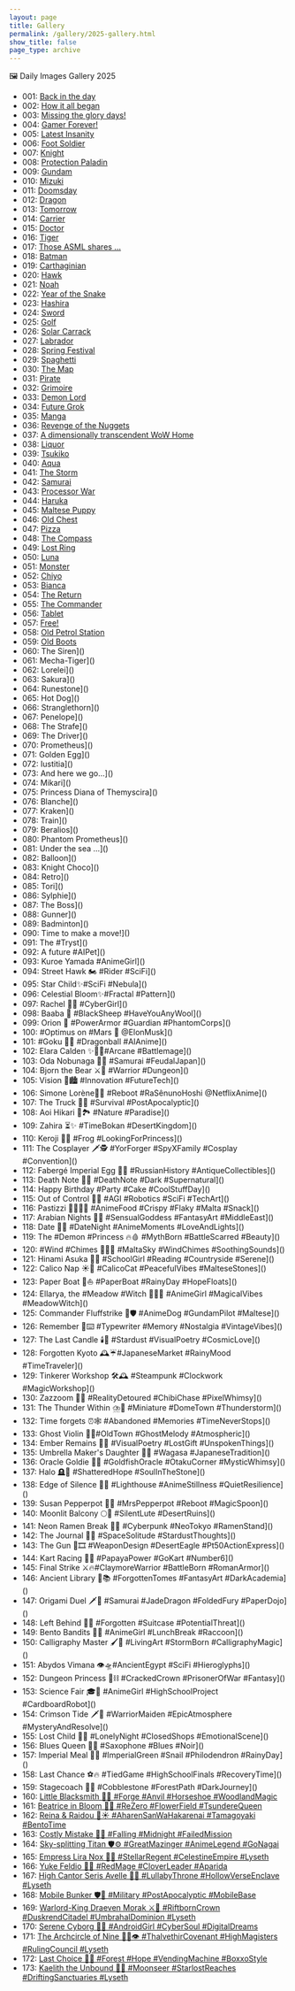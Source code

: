 ```yaml
---
layout: page
title: Gallery
permalink: /gallery/2025-gallery.html
show_title: false
page_type: archive
---
```


🖼️ Daily Images Gallery 2025

- 001: [Back in the day](https://pbs.twimg.com/media/Gg2cGkZXoAA-hOW?format=jpg&name=medium)
- 002: [How it all began](https://pbs.twimg.com/media/Gg2jnszXMAAdjnM?format=jpg&name=medium)
- 003: [Missing the glory days!](https://pbs.twimg.com/media/Gg2lzxGW0AAdXl3?format=jpg&name=medium)
- 004: [Gamer Forever!](https://pbs.twimg.com/media/Gg2p2uKXsAAmyPl?format=jpg&name=medium)
- 005: [Latest Insanity](https://pbs.twimg.com/media/Gg6BZ0OWoAAAPgU?format=jpg&name=medium)
- 006: [Foot Soldier](https://pbs.twimg.com/media/Gg6HiLNXkAALhUb?format=jpg&name=medium)
- 007: [Knight](https://pbs.twimg.com/media/Gg6IrCJXUAAx9Y8?format=jpg&name=medium)
- 008: [Protection Paladin](https://pbs.twimg.com/media/Gg6LgQ3WUAAWvqq?format=jpg&name=medium)
- 009: [Gundam](https://pbs.twimg.com/media/Gg6PioUWIAAm1GF?format=jpg&name=medium)
- 010: [Mizuki](https://pbs.twimg.com/media/Gg6VZZWWcAEcadV?format=jpg&name=medium)
- 011: [Doomsday](https://pbs.twimg.com/media/Gg-0rqkWkAAmjtB?format=jpg&name=medium)
- 012: [Dragon](https://pbs.twimg.com/media/GhFZdNKWgAA1IK8?format=jpg&name=medium)
- 013: [Tomorrow](https://pbs.twimg.com/media/GhI4u6wXQAAYCab?format=jpg&name=medium)
- 014: [Carrier](https://pbs.twimg.com/media/GhNlYZVW4AAtAcs?format=jpg&name=medium)
- 015: [Doctor](https://pbs.twimg.com/media/GhT2Pp9XMAA4UUG?format=jpg&name=medium)
- 016: [Tiger](https://pbs.twimg.com/media/GheYAS1XIAE6KVP?format=jpg&name=medium)
- 017: [Those ASML shares …](https://pbs.twimg.com/media/GhguaqUWMAEWPMq?format=jpg&name=medium)
- 018: [Batman](https://pbs.twimg.com/media/GhjviSqXYAAlzW3?format=jpg&name=medium)
- 019: [Carthaginian](https://pbs.twimg.com/media/GhqdwQmXsAAjnD-?format=jpg&name=medium)
- 020: [Hawk](https://pbs.twimg.com/media/GhvP8UuXgAA61Nw?format=jpg&name=medium)
- 021: [Noah](https://pbs.twimg.com/media/Gh1da0MWgAAQh_6?format=jpg&name=medium)
- 022: [Year of the Snake](https://pbs.twimg.com/media/Gh5d1t0XAAAaimI?format=jpg&name=medium)
- 023: [Hashira](https://pbs.twimg.com/media/Gh8jD2xW8AAeUTf?format=jpg&name=medium)
- 024: [Sword](https://pbs.twimg.com/media/GiDZaB4W8AAugWx?format=jpg&name=medium)
- 025: [Golf](https://pbs.twimg.com/media/GiHQkB-WQAAAFly?format=jpg&name=medium)
- 026: [Solar Carrack](https://pbs.twimg.com/media/GiM6VzDWYAAdBdJ?format=jpg&name=medium)
- 027: [Labrador](https://pbs.twimg.com/media/GiSTnNuW4AAdXYK?format=jpg&name=medium)
- 028: [Spring Festival](https://pbs.twimg.com/media/GiXSfbrXoAA5uJq?format=jpg&name=medium)
- 029: [Spaghetti](https://pbs.twimg.com/media/GihJ_ulWMAAVVLJ?format=jpg&name=medium)
- 030: [The Map](https://pbs.twimg.com/media/GihM4DjWsAEHmOR?format=jpg&name=medium)
- 031: [Pirate](https://pbs.twimg.com/media/GimhE38XMAABiLx?format=jpg&name=medium)
- 032: [Grimoire](https://pbs.twimg.com/media/Gitv_QiXkAA3mYA?format=jpg&name=medium)
- 033: [Demon Lord](https://pbs.twimg.com/media/GiytSg6WUAAWS69?format=jpg&name=medium)
- 034: [Future Grok](https://pbs.twimg.com/media/Gi1ouCxXgAAKMCj?format=jpg&name=medium)
- 035: [Manga](https://pbs.twimg.com/media/Gi6Dk-zWIAANgz2?format=jpg&name=medium)
- 036: [Revenge of the Nuggets](https://pbs.twimg.com/media/Gi_FIKlWAAASuBO?format=jpg&name=medium)
- 037: [A dimensionally transcendent WoW Home](https://pbs.twimg.com/media/GjEN_RpXcAAzq4Z?format=jpg&name=medium)
- 038: [Liquor](https://pbs.twimg.com/media/GjKpC4vWEAEIUcm?format=jpg&name=medium)
- 039: [Tsukiko](https://pbs.twimg.com/media/GjO6KFoWsAAHPKC?format=jpg&name=medium)
- 040: [Aqua](https://pbs.twimg.com/media/GjT0-qmWQAA9vHW?format=jpg&name=medium)
- 041: [The Storm](https://pbs.twimg.com/media/GjZQyyuX0AA-1fV?format=jpg&name=medium)
- 042: [Samurai](https://pbs.twimg.com/media/GjgLJgYW4AAn0CR?format=jpg&name=medium)
- 043: [Processor War](https://pbs.twimg.com/media/GjjrlMJXwAAtwiG?format=jpg&name=medium)
- 044: [Haruka](https://pbs.twimg.com/media/GjopP3IXEAAJT9l?format=jpg&name=medium)
- 045: [Maltese Puppy](https://pbs.twimg.com/media/GjuK79EXwAAQM61?format=jpg&name=medium)
- 046: [Old Chest](https://pbs.twimg.com/media/GjzLD1tWYAAexVf?format=jpg&name=medium)
- 047: [Pizza](https://pbs.twimg.com/media/Gj4KqPeXEAAF7F0?format=jpg&name=medium)
- 048: [The Compass](https://pbs.twimg.com/media/Gj-C-P_WMAAGqCr?format=jpg&name=medium)
- 049: [Lost Ring](https://pbs.twimg.com/media/GkF6HwXW4AAbMPO?format=jpg&name=medium)
- 050: [Luna](https://pbs.twimg.com/media/GkHiSxyWgAAjqhe?format=jpg&name=medium)
- 051: [Monster](https://pbs.twimg.com/media/GkNYZIJXAAEiNS9?format=jpg&name=medium)
- 052: [Chiyo](https://pbs.twimg.com/media/GkTJNJlW0AE4CIT?format=jpg&name=medium)
- 053: [Bianca](https://pbs.twimg.com/media/GkW8F7nWAAAT5ss?format=jpg&name=medium)
- 054: [The Return](https://pbs.twimg.com/media/GkdHkl6WsAETIlI?format=jpg&name=medium)
- 055: [The Commander](https://pbs.twimg.com/media/GkhVdaAXkAApuy5?format=jpg&name=medium)
- 056: [Tablet](https://pbs.twimg.com/media/GkojQxUWsAEX7Ta?format=jpg&name=medium)
- 057: [Free!](https://pbs.twimg.com/media/GksEdMkXEAAyqYa?format=jpg&name=medium)
- 058: [Old Petrol Station](https://pbs.twimg.com/media/GkzoBvHWEAA-SaM?format=jpg&name=medium)
- 059: [Old Boots](https://pbs.twimg.com/media/Gk45EJZWAAMG8yR?format=jpg&name=medium)
- 060: The Siren]()
- 061: Mecha-Tiger]()
- 062: Lorelei]()
- 063: Sakura]()
- 064: Runestone]()
- 065: Hot Dog]()
- 066: Stranglethorn]()
- 067: Penelope]()
- 068: The Strafe]()
- 069: The Driver]()
- 070: Prometheus]()
- 071: Golden Egg]()
- 072: Iustitia]()
- 073: And here we go…]()
- 074: Mikari]()
- 075: Princess Diana of Themyscira]()
- 076: Blanche]()
- 077: Kraken]()
- 078: Train]()
- 079: Beralios]()
- 080: Phantom Prometheus]()
- 081: Under the sea …]()
- 082: Balloon]()
- 083: Knight Choco]()
- 084: Retro]()
- 085: Tori]()
- 086: Sylphie]()
- 087: The Boss]()
- 088: Gunner]()
- 089: Badminton]()
- 090: Time to make a move!]()
- 091: The #Tryst]()
- 092: A future #AIPet]()
- 093: Kuroe Yamada #AnimeGirl]()
- 094: Street Hawk 🏍️ #Rider #SciFi]()
- 095: Star Child✨#SciFi #Nebula]()
- 096: Celestial Bloom✨#Fractal #Pattern]()
- 097: Rachel 🤷‍♀️ #CyberGirl]()
- 098: Baaba 🐏 #BlackSheep #HaveYouAnyWool]()
- 099: Orion 🦾 #PowerArmor #Guardian #PhantomCorps]()
- 100: #Optimus on #Mars 🦾 @ElonMusk]()
- 101: #Goku 🐉🔮 #Dragonball #AIAnime]()
- 102: Elara Calden ✨🧙‍♀️#Arcane #Battlemage]()
- 103: Oda Nobunaga 👹🗾 #Samurai #FeudalJapan]()
- 104: Bjorn the Bear ⚔️💪 #Warrior #Dungeon]()
- 105: Vision 🌃🏙️ #Innovation #FutureTech]()
- 106: Simone Lorène🤺🌷 #Reboot #RaSênunoHoshi @NetflixAnime]()
- 107: The Truck 🚛🌆 #Survival #PostApocalyptic]()
- 108: Aoi Hikari 💙🏞️ #Nature #Paradise]()
- 109: Zahira ⏳✨ #TimeBokan #DesertKingdom]()
- 110: Keroji 🐸👸 #Frog #LookingForPrincess]()
- 111: The Cosplayer 🗡️🕵️ #YorForger #SpyXFamily #Cosplay #Convention]()
- 112: Fabergé Imperial Egg 🥚💎 #RussianHistory #AntiqueCollectibles]()
- 113: Death Note 📖💀 #DeathNote #Dark #Supernatural]()
- 114: Happy Birthday #Party #Cake #CoolStuffDay]()
- 115: Out of Control 🤖🔴 #AGI #Robotics #SciFi #TechArt]()
- 116: Pastizzi 👩‍🍳🇲🇹 #AnimeFood #Crispy #Flaky #Malta #Snack]()
- 117: Arabian Nights 💃✨ #SensualGoddess #FantasyArt #MiddleEast]()
- 118: Date 💖🌃 #DateNight #AnimeMoments #LoveAndLights]()
- 119: The #Demon #Princess 🔥🩸 #MythBorn #BattleScarred #Beauty]()
- 120: #Wind #Chimes 🎐🇲🇹 #MaltaSky #WindChimes #SoothingSounds]()
- 121: Hinami Asuka 🌳📖 #SchoolGirl #Reading #Countryside #Serene]()
- 122: Calico Nap ☀️🐾 #CalicoCat #PeacefulVibes #MalteseStones]()
- 123: Paper Boat 📰⛵️ #PaperBoat #RainyDay #HopeFloats]()
- 124: Ellarya, the #Meadow #Witch 🌄🧙‍♀️ #AnimeGirl #MagicalVibes #MeadowWitch]()
- 125: Commander Fluffstrike 🐾🛡️ #AnimeDog #GundamPilot #Maltese]()
- 126: Remember 📜⌨️ #Typewriter #Memory #Nostalgia #VintageVibes]()
- 127: The Last Candle 🕯️🌌 #Stardust #VisualPoetry #CosmicLove]()
- 128: Forgotten Kyoto 🕰️☔#JapaneseMarket #RainyMood #TimeTraveler]()
- 129: Tinkerer Workshop 🛠️🕰️ #Steampunk #Clockwork #MagicWorkshop]()
- 130: Zazzoom 🚀🍭 #RealityDetoured #ChibiChase #PixelWhimsy]()
- 131: The Thunder Within ⛈️🌃 #Miniature #DomeTown #Thunderstorm]()
- 132: Time forgets ⏰🕸️ #Abandoned #Memories #TimeNeverStops]()
- 133: Ghost Violin 👻🎻#OldTown #GhostMelody #Atmospheric]()
- 134: Ember Remains 🌿🖤 #VisualPoetry #LostGift #UnspokenThings]()
- 135: Umbrella Maker's Daughter 🎨🌸 #Wagasa #JapaneseTradition]()
- 136: Oracle Goldie 🐠🔮 #GoldfishOracle #OtakuCorner #MysticWhimsy]()
- 137: Halo 🪦🔆 #ShatteredHope #SoulInTheStone]()
- 138: Edge of Silence 🌊💡 #Lighthouse #AnimeStillness #QuietResilience]()
- 139: Susan Pepperpot 🥄✨ #MrsPepperpot #Reboot #MagicSpoon]()
- 140: Moonlit Balcony 🌕🎼 #SilentLute #DesertRuins]()
- 141: Neon Ramen Break 🍜🌃 #Cyberpunk #NeoTokyo #RamenStand]()
- 142: The Journal 📓🌌 #SpaceSolitude #StardustThoughts]()
- 143: The Gun 🔫🎞️ #WeaponDesign #DesertEagle #Pt50ActionExpress]()
- 144: Kart Racing 🏁🍊 #PapayaPower #GoKart #Number6]()
- 145: Final Strike ⚔️🔥#ClaymoreWarrior #BattleBorn #RomanArmor]()
- 146: Ancient Library 📜📚 #ForgottenTomes #FantasyArt #DarkAcademia]()
- 147: Origami Duel 🗡️🐉 #Samurai #JadeDragon #FoldedFury #PaperDojo]()
- 148: Left Behind 🧳🚉 #Forgotten #Suitcase #PotentialThreat]()
- 149: Bento Bandits 🍱🦝 #AnimeGirl #LunchBreak #Raccoon]()
- 150: Calligraphy Master 🖌️🐯 #LivingArt #StormBorn #CalligraphyMagic]()
- 151: Abydos Vimana 👁️🛸#AncientEgypt #SciFi #Hieroglyphs]()
- 152: Dungeon Princess 👑⛓️ #CrackedCrown #PrisonerOfWar #Fantasy]()
- 153: Science Fair 🎓🤖 #AnimeGirl #HighSchoolProject #CardboardRobot]()
- 154: Crimson Tide 🗡️🌅 #WarriorMaiden #EpicAtmosphere #MysteryAndResolve]()
- 155: Lost Child 🌃🧸 #LonelyNight #ClosedShops #EmotionalScene]()
- 156: Blues Queen 🎷💙 #Saxophone #Blues #Noir]()
- 157: Imperial Meal 🐌🥬 #ImperialGreen #Snail #Philodendron #RainyDay]()
- 158: Last Chance ⚽🔥 #TiedGame #HighSchoolFinals #RecoveryTime]()
- 159: Stagecoach 🐎🧳 #Cobblestone #ForestPath #DarkJourney]()
- 160: [Little Blacksmith 🦊🔥 #Forge #Anvil #Horseshoe #WoodlandMagic](https://pbs.twimg.com/media/GtA6GgCWsAACHUw?format=jpg&name=medium)
- 161: [Beatrice in Bloom 🌸🦋 #ReZero #FlowerField #TsundereQueen](https://pbs.twimg.com/media/GtGW3qzXEAAQvjh?format=jpg&name=medium)
- 162: [Reina & Raidou 🍱☀️ #AharenSanWaHakarenai #Tamagoyaki #BentoTime](https://pbs.twimg.com/media/GtMT0LuXQAAAEIp?format=jpg&name=medium)
- 163: [Costly Mistake 🖤🌙 #Falling #Midnight #FailedMission](https://pbs.twimg.com/media/GtRHvk9XwAAjecy?format=jpg&name=medium)
- 164: [Sky-splitting Titan 🛡️⚙️ #GreatMazinger #AnimeLegend #GoNagai](https://pbs.twimg.com/media/GtUBNaXXQAAH6ua?format=jpg&name=medium)
- 165: [Empress Lira Nox 🌌👑 #StellarRegent #CelestineEmpire #Lyseth](https://pbs.twimg.com/media/GtayZ35XEAAAM7e?format=jpg&name=medium)
- 166: [Yuke Feldio 🧙🍀 #RedMage #CloverLeader #Aparida](https://pbs.twimg.com/media/Gtf3nZuW4AABS9x?format=jpg&name=medium)
- 167: [High Cantor Seris Avelle 🎼✨ #LullabyThrone #HollowVerseEnclave #Lyseth](https://pbs.twimg.com/media/GtlBZMAXUAAUAzl?format=jpg&name=medium)
- 168: [Mobile Bunker 🛡️🚛 #Military #PostApocalyptic #MobileBase](https://pbs.twimg.com/media/GtqfO8TagAEdmKI?format=jpg&name=medium)
- 169: [Warlord-King Draeven Morak ⚔️👑 #RiftbornCrown #DuskrendCitadel #UmbrahalDominion #Lyseth](https://pbs.twimg.com/media/GtwWrtiXYAA-69L?format=jpg&name=medium)
- 170: [Serene Cyborg 🤖💭 #AndroidGirl #CyberSoul #DigitalDreams](https://pbs.twimg.com/media/GtySebCWoAAliZh?format=jpg&name=medium)
- 171: [The Archcircle of Nine 🧙‍♀️👁️ #ThalvethirCovenant #HighMagisters #RulingCouncil #Lyseth](https://pbs.twimg.com/media/Gt4Bb_9W4AQtwOG?format=jpg&name=medium)
- 172: [Last Choice 🥫✨ #Forest #Hope #VendingMachine #BoxxoStyle](https://pbs.twimg.com/media/Gt-ALLuWMAAdJl9?format=jpg&name=medium)
- 173: [Kaelith the Unbound 🌌📿 #Moonseer #StarlostReaches #DriftingSanctuaries #Lyseth](https://pbs.twimg.com/media/GuCRHz7WIAAKzxY?format=jpg&name=medium)
